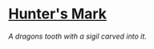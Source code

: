 # [Hunter's Mark](https://hollowknight.wiki/w/Hunter%27s_Mark)

*A dragons tooth with a sigil carved into it.*
